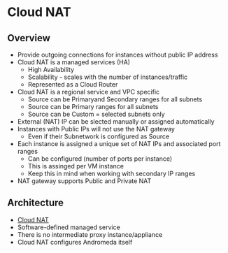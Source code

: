 # Cloud NAT

## Overview

* Provide outgoing connections for instances without public IP address
* Cloud NAT is a managed services (HA)
  * High Availability
  * Scalability - scales with the number of instances/traffic
  * Represented as a Cloud Router
* Cloud NAT is a regional service and VPC specific
  * Source can be Primaryand Secondary ranges for all subnets
  * Source can be Primary ranges for all subnets
  * Source can be Custom = selected subnets only
* External (NAT) IP can be slected manually or assigned automatically
* Instances with Public IPs will not use the NAT gateway
  * Even if their Subnetwork is configured as Source
* Each instance is assigned a unique set of NAT IPs and associated port ranges
  * Can be configured (number of ports per instance)
  * This is assinged per VM instance
  * Keep this in mind when working with secondary IP ranges
* NAT gateway supports Public and Private NAT

## Architecture

* [Cloud NAT](https://cloud.google.com/nat/docs/overview#architecture)
* Software-defined managed service
* There is no intermediate proxy instance/appliance
* Cloud NAT configures Andromeda itself
